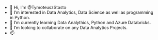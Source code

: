 - 👋 Hi, I’m @TymoteuszStasto
- 👀 I’m interested in Data Analytics, Data Science as well as programming in Python.
- 🌱 I’m currently learning Data Analythics, Python and Azure Databricks.
- 💞️ I’m looking to collaborate on any Data Analytics Projects.
- 📫 

<!---
TymoteuszStasto/TymoteuszStasto is a ✨ special ✨ repository because its `README.md` (this file) appears on your GitHub profile.
You can click the Preview link to take a look at your changes.
--->

